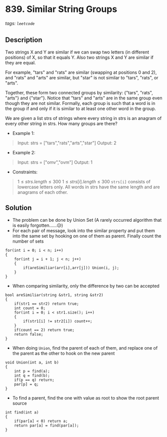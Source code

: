 # 839. Similar String Groups
###### tags: `leetcode`
## Description
Two strings X and Y are similar if we can swap two letters (in different positions) of X, so that it equals Y. Also two strings X and Y are similar if they are equal.

For example, "tars" and "rats" are similar (swapping at positions 0 and 2), and "rats" and "arts" are similar, but "star" is not similar to "tars", "rats", or "arts".

Together, these form two connected groups by similarity: {"tars", "rats", "arts"} and {"star"}.  Notice that "tars" and "arts" are in the same group even though they are not similar.  Formally, each group is such that a word is in the group if and only if it is similar to at least one other word in the group.

We are given a list strs of strings where every string in strs is an anagram of every other string in strs. How many groups are there?

- Example 1:

>Input: strs = ["tars","rats","arts","star"]
Output: 2

- Example 2:

>Input: strs = ["omv","ovm"]
Output: 1

- Constraints:

>$1 \leq strs.length \leq 300$
$1 \leq strs[i].length \leq 300$
`strs[i]` consists of lowercase letters only.
All words in strs have the same length and are anagrams of each other.

## Solution
- The problem can be done by Union Set (A rarely occurred algorithm that is easily forgotten......😥)
- For each pair of message, look into the similar property and put them into the same set by hooking on one of them as parent. Finally count the number of sets
```cpp=
for(int i = 0; i < n; i++)
{
    for(int j = i + 1; j < n; j++)
    {
        if(areSimiliar(arr[i],arr[j])) Union(i, j);
    }
}
```
- When comparing similarity, only the difference by two can be accepted
```cpp=
bool areSimiliar(string &str1, string &str2)
{
    if(str1 == str2) return true;
    int count = 0;
    for(int i = 0; i < str1.size(); i++)
    {
        if(str1[i] != str2[i]) count++;
    }
    if(count == 2) return true;
    return false;  
}
```
- When doing `Union`, find the parent of each of them, and replace one of the parent as the other to hook on the new parent
```cpp=
void Union(int a, int b)
{
    int p = find(a);
    int q = find(b);
    if(p == q) return;
    par[p] = q;        
}
```
- To find a parent, find the one with value as root to show the root parent source
```cpp=
int find(int a)
{
    if(par[a] < 0) return a;
    return par[a] = find(par[a]);
}
```